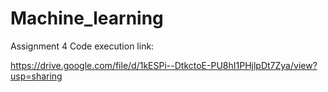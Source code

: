 # Machine_learning

Assignment 4 Code execution link:

https://drive.google.com/file/d/1kESPi--DtkctoE-PU8hI1PHjlpDt7Zya/view?usp=sharing


